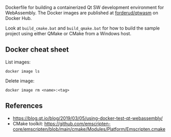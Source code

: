 Dockerfile for building a containerized Qt SW development environment for WebAssembly. The Docker images are published at [forderud/qtwasm](https://hub.docker.com/repository/docker/forderud/qtwasm) on Docker Hub.

Look at `build_cmake.bat` and `build_qmake.bat` for how to build the sample project using either QMake or CMake from a Windows host.

## Docker cheat sheet
List images:
```
docker image ls
```
Delete image:
```
docker image rm <name>:<tag>
```

## References
* https://blog.qt.io/blog/2019/03/05/using-docker-test-qt-webassembly/
* CMake toolkit: https://github.com/emscripten-core/emscripten/blob/main/cmake/Modules/Platform/Emscripten.cmake

